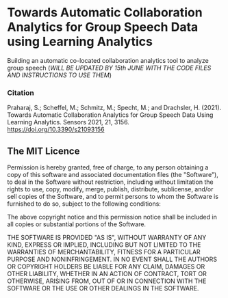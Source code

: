 # Towards Automatic Collaboration Analytics for Group Speech Data using Learning Analytics
Building an automatic co-located collaboration analytics tool to analyze group speech (*WILL BE UPDATED BY 15th JUNE WITH THE CODE FILES AND INSTRUCTIONS TO USE THEM*)


### Citation
Praharaj, S.; Scheffel, M.; Schmitz, M.; Specht, M.; and Drachsler, H. (2021). Towards Automatic Collaboration Analytics for Group Speech Data Using Learning Analytics. Sensors 2021, 21, 3156. https://doi.org/10.3390/s21093156

## The MIT Licence

Permission is hereby granted, free of charge, to any person obtaining a copy of this software and associated documentation files (the "Software"), to deal in the Software without restriction, including without limitation the rights to use, copy, modify, merge, publish, distribute, sublicense, and/or sell copies of the Software, and to permit persons to whom the Software is furnished to do so, subject to the following conditions:

The above copyright notice and this permission notice shall be included in all copies or substantial portions of the Software.

THE SOFTWARE IS PROVIDED "AS IS", WITHOUT WARRANTY OF ANY KIND, EXPRESS OR IMPLIED, INCLUDING BUT NOT LIMITED TO THE WARRANTIES OF MERCHANTABILITY, FITNESS FOR A PARTICULAR PURPOSE AND NONINFRINGEMENT. IN NO EVENT SHALL THE AUTHORS OR COPYRIGHT HOLDERS BE LIABLE FOR ANY CLAIM, DAMAGES OR OTHER LIABILITY, WHETHER IN AN ACTION OF CONTRACT, TORT OR OTHERWISE, ARISING FROM, OUT OF OR IN CONNECTION WITH THE SOFTWARE OR THE USE OR OTHER DEALINGS IN THE SOFTWARE.
